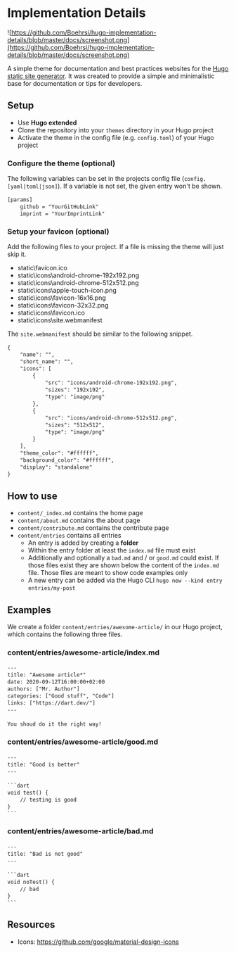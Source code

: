 # Implementation Details

![https://github.com/Boehrsi/hugo-implementation-details/blob/master/docs/screenshot.png](https://github.com/Boehrsi/hugo-implementation-details/blob/master/docs/screenshot.png)

A simple theme for documentation and best practices websites for the [Hugo static site generator](https://gohugo.io/). It was created to provide a simple and minimalistic base for documentation or tips for developers.

## Setup

- Use **Hugo extended** 
- Clone the repository into your `themes` directory in your Hugo project
- Activate the theme in the config file (e.g. `config.toml`) of your Hugo project

### Configure the theme (optional)

The following variables can be set in the projects config file (`config.[yaml|toml|json]`). If a variable is not set, the given entry won't be shown.

```
[params]
    github = "YourGitHubLink"
    imprint = "YourImprintLink"
```

### Setup your favicon (optional)

Add the following files to your project. If a file is missing the theme will just skip it.

- static\favicon.ico
- static\icons\android-chrome-192x192.png
- static\icons\android-chrome-512x512.png
- static\icons\apple-touch-icon.png
- static\icons\favicon-16x16.png
- static\icons\favicon-32x32.png
- static\icons\favicon.ico
- static\icons\site.webmanifest

The `site.webmanifest` should be similar to the following snippet.

```
{
    "name": "",
    "short_name": "",
    "icons": [
        {
            "src": "icons/android-chrome-192x192.png",
            "sizes": "192x192",
            "type": "image/png"
        },
        {
            "src": "icons/android-chrome-512x512.png",
            "sizes": "512x512",
            "type": "image/png"
        }
    ],
    "theme_color": "#ffffff",
    "background_color": "#ffffff",
    "display": "standalone"
}
```


## How to use

- `content/_index.md` contains the home page
- `content/about.md` contains the about page
- `content/contribute.md` contains the contribute page
- `content/entries` contains all entries
  - An entry is added by creating a **folder**
  - Within the entry folder at least the `index.md` file must exist
  - Additionally and optionally a `bad.md` and / or `good.md` could exist. If those files exist they are shown below the content of the `index.md` file. Those files are meant to show code examples only
  - A new entry can be added via the Hugo CLI `hugo new --kind entry entries/my-post`
  
## Examples

We create a folder `content/entries/awesome-article/` in our Hugo project, which contains the following three files.

### content/entries/awesome-article/index.md


    ---
    title: "Awesome article*"
    date: 2020-09-12T16:00:00+02:00
    authors: ["Mr. Author"]
    categories: ["Good stuff", "Code"]
    links: ["https://dart.dev/"]
    ---

    You shoud do it the right way!


### content/entries/awesome-article/good.md

    ---
    title: "Good is better"
    ---

    ```dart
    void test() {
        // testing is good
    }
    ```

### content/entries/awesome-article/bad.md

    ---
    title: "Bad is not good"
    ---

    ```dart
    void noTest() {
        // bad
    }
    ```
## Resources 

- Icons: https://github.com/google/material-design-icons